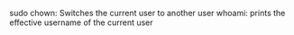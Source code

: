 sudo chown: Switches the current user to another user
whoami: prints the effective username of the current user
